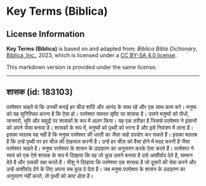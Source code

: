 # Key Terms (Biblica)

## License Information

**Key Terms (Biblica)** is based on and adapted from: _Biblica Bible Dictionary_, [Biblica, Inc.](https://www.biblica.com/), 2023, which is licensed under a [CC BY-SA 4.0 license](https://creativecommons.org/licenses/by-sa/4.0/legalcode.en).

This markdown version is provided under the same license.



--------------------------------

## शासक (id: 183103)

परमेश्‍वर चाहते थे कि उनकी बनाई हर चीज़ शांति और आनंद के साथ रहे और एक साथ काम करे। मनुष्य को यह सुनिश्चित करना है कि ऐसा हो। परमेश्वर समस्त सृष्टि पर शासक है। उसने मनुष्यों को पौधों, जानवरों, भूमि और समुद्रों पर शासकों के रूप में अलग किया। यह एक तरीका है जिससे परमेश्‍वर ने इंसानों को अपने जैसा बनाया है। शासकों के रूप में, मनुष्यों को पृथ्वी को भरना है और इसे नियंत्रण में लाना है। इसका मतलब यह नहीं है कि मनुष्य परमेश्‍वर की धरती का जैसा चाहें उपयोग कर सकते हैं। इसका मतलब है कि उन्हें पृथ्वी पर हर चीज़ की देखभाल करनी है। उन्हें हर चीज़ को वैसा होने में मदद करनी है जैसा परमेश्‍वर चाहते है। मनुष्य परमेश्वर के शासन के उदाहरण का अनुसरण करके ऐसा करते हैं। परमेश्‍वर ने स्वयं को एक ऐसे शासक के रूप में दिखाया कि वह जो कुछ उसने बनाया है उसे आशीर्वाद देते है, सम्मान देते है और उसकी रक्षा करते है। यीशु ने दिखाया कि परमेश्वर एक शासक है जो दूसरों की सेवा करने और उन्हें आशीर्वाद देने के लिए अपना सब कुछ दे देता है। जब मनुष्य परमेश्वर के शासन के उदाहरण का अनुसरण नहीं करते, तो पृथ्वी को कष्ट होता है।


